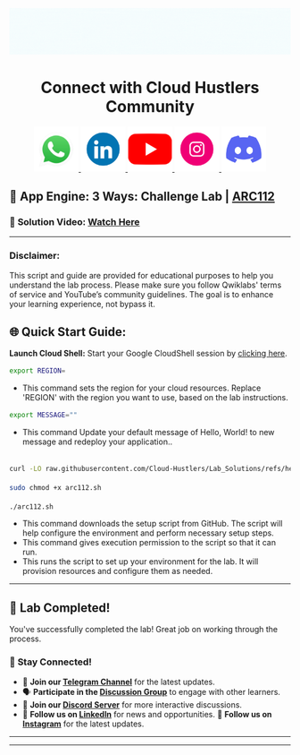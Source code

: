![API Gateway Banner](https://raw.githubusercontent.com/Cloud-Hustlers/content/f9a8642976ea21cd234c91239431e41f05264842/gif/12.gif)

<div align="center">
  
# Connect with Cloud Hustlers Community
</div>

<p align="center">
  <a href="https://whatsapp.cloudhustlers.in" target="_blank">
    <img src="https://raw.githubusercontent.com/Cloud-Hustlers/content/main/gif/whatsapp.gif" alt="WhatsApp" width="80">
  </a>
  <a href="https://in.linkedin.com/company/cloud-hustlers" target="_blank">
    <img src="https://raw.githubusercontent.com/Cloud-Hustlers/content/main/gif/linkedin%20gif.gif" alt="LinkedIn" width="80">
  </a>
  <a href="https://www.youtube.com/@CloudHustlers" target="_blank">
    <img src="https://raw.githubusercontent.com/Cloud-Hustlers/content/main/gif/youtube.png" alt="Youtube" width="80">
  </a>
  <a href="https://instagram.com/cloud_hustlers" target="_blank">
    <img src="https://raw.githubusercontent.com/Cloud-Hustlers/content/main/gif/insta.gif" alt="Instagram" width="80">
  </a>
  <a href="https://discord.gg/MdbVq7BJNd" target="_blank">
    <img src="https://raw.githubusercontent.com/Cloud-Hustlers/content/main/gif/discord.gif" alt="GitHub" width="80">
  </a>
</p>




## 🚀 App Engine: 3 Ways: Challenge Lab | [ARC112](https://www.cloudskillsboost.google/focuses/63241?parent=catalog)

### 🔗 **Solution Video:** [Watch Here](https://www.youtube.com/@CloudHustlers/videos)

---

### Disclaimer:
This script and guide are provided for educational purposes to help you understand the lab process. Please make sure you follow Qwiklabs' terms of service and YouTube’s community guidelines. The goal is to enhance your learning experience, not bypass it.

## 🌐 **Quick Start Guide:**

**Launch Cloud Shell:**
Start your Google CloudShell session by [clicking here](https://console.cloud.google.com/home/dashboard?project=&pli=1&cloudshell=true).

```bash
export REGION=
```
- This command sets the region for your cloud resources. Replace 'REGION' with the region you want to use, based on the lab instructions.


```bash
export MESSAGE=""
```
- This command Update your default message of Hello, World! to new message and redeploy your application..
  

```bash

curl -LO raw.githubusercontent.com/Cloud-Hustlers/Lab_Solutions/refs/heads/main/App%20Engine%203%20Ways%20Challenge%20Lab/arc112.sh

sudo chmod +x arc112.sh

./arc112.sh

```
- This command downloads the setup script from GitHub. The script will help configure the environment and perform necessary setup steps.
- This command gives execution permission to the script so that it can run.
- This runs the script to set up your environment for the lab. It will provision resources and configure them as needed.


---

## 🎉 **Lab Completed!**

You've successfully completed the lab! Great job on working through the process.

### 🌟 **Stay Connected!**

- 🔔 **Join our [Telegram Channel](https://t.me/Cloud_Hustlers)** for the latest updates.
- 🗣 **Participate in the [Discussion Group](https://t.me/Cloud_Hustlers)** to engage with other learners.
- 💬 **Join our [Discord Server](https://discord.gg/STKYdjyv)** for more interactive discussions.
- 💼 **Follow us on [LinkedIn](https://www.linkedin.com/company/hustler-linkedin/)** for news and opportunities.
📸 **Follow us on [Instagram](https://www.instagram.com/cloud_hustlers/)** for the latest updates.


---
---



